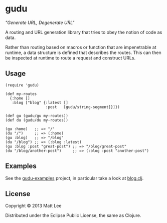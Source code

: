 # gudu

*"Generate URL, Degenerate URL"*

A routing and URL generation library that tries to obey the notion of code as data.

Rather than routing based on macros or function that are impenetrable at runtime,
a data structure is defined that describes the routes. This can then be inspected at
runtime to route a request and construct URLs.

## Usage

    (require 'gudu)

    (def my-routes
      {:home []
       :blog ["blog" {:latest []
                      :post   [gudu/string-segment]}]})

    (def gu (gudu/gu my-routes))
    (def du (gudu/du my-routes))

    (gu :home)   ;; => "/"
    (du "/")     ;; => (:home)
    (gu :blog)   ;; => "/blog"
    (du "/blog") ;; => (:blog :latest)
    (gu :blog :post "great-post") ;; => "/blog/great-post"
    (du "/blog/another-post")     ;; => (:blog :post "another-post")

## Examples

See the [gudu-examples](https://github.com/thatismatt/gudu-examples) project, in particular take a look at [blog.clj](https://github.com/thatismatt/gudu-examples/blob/master/src/gudu_examples/blog.clj).

## License

Copyright © 2013 Matt Lee

Distributed under the Eclipse Public License, the same as Clojure.
